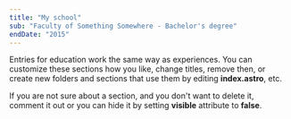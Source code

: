 ```yaml
---
title: "My school"
sub: "Faculty of Something Somewhere - Bachelor's degree"
endDate: "2015"
---
```


Entries for education work the same way as experiences. You can customize these sections how you like, change titles, remove then, or create new folders and sections that use them by editing **index.astro**, etc.

If you are not sure about a section, and you don't want to delete it, comment it out or you can hide it by setting **visible** attribute to **false**.
